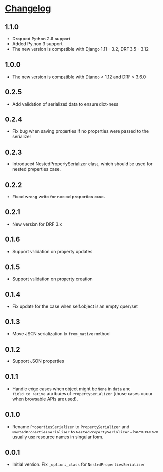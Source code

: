 # [Changelog](https://github.com/yola/drf-madprops)

## 1.1.0
* Dropped Python 2.6 support
* Added Python 3 support
* The new version is compatible with Django 1.11 - 3.2, DRF 3.5 - 3.12

## 1.0.0
* The new version is compatible with Django < 1.12 and DRF < 3.6.0

## 0.2.5
* Add validation of serialized data to ensure dict-ness

## 0.2.4
* Fix bug when saving properties if no properties were passed to the serializer

## 0.2.3
* Introduced NestedPropertySerializer class, which should be used for nested
  properties case.

## 0.2.2
* Fixed wrong write for nested properties case.

## 0.2.1
* New version for DRF 3.x

## 0.1.6
* Support validation on property updates

## 0.1.5
* Support validation on property creation

## 0.1.4
* Fix update for the case when self.object is an empty queryset

## 0.1.3
* Move JSON serialization to `from_native` method

## 0.1.2
* Support JSON properties

## 0.1.1
* Handle edge cases when object might be `None` in `data` and `field_to_native`
attributes of `PropertySerializer` (those cases occur when browsable APIs
are used).

## 0.1.0
* Rename `PropertiesSerializer` to `PropertySerializer` and
`NestedPropertiesSerializer` to `NestedPropertySerializer` - because we
usually use resource names in singular form.

## 0.0.1
* Initial version. Fix `_options_class` for `NestedPropertiesSerializer`
